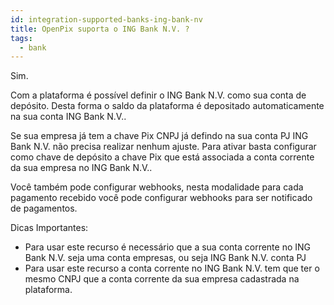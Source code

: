 ```yaml
---
id: integration-supported-banks-ing-bank-nv
title: OpenPix suporta o ING Bank N.V. ?
tags:
  - bank
---
```


Sim.

Com a plataforma é possível definir o ING Bank N.V. como sua conta de depósito. Desta forma o saldo da plataforma é depositado automaticamente na sua conta ING Bank N.V..

Se sua empresa já tem a chave Pix CNPJ já defindo na sua conta PJ ING Bank N.V. não precisa realizar nenhum ajuste. Para ativar basta configurar como chave de depósito a chave Pix que está associada a conta corrente da sua empresa no ING Bank N.V..

Você também pode configurar webhooks, nesta modalidade para cada pagamento recebido você pode configurar webhooks para ser notificado de pagamentos.

Dicas Importantes:

- Para usar este recurso é necessário que a sua conta corrente no ING Bank N.V. seja uma conta empresas, ou seja ING Bank N.V. conta PJ
- Para usar este recurso a conta corrente no ING Bank N.V. tem que ter o mesmo CNPJ que a conta corrente da sua empresa cadastrada na plataforma.
